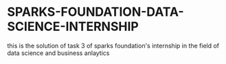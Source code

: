 # SPARKS-FOUNDATION-DATA-SCIENCE-INTERNSHIP
this is the solution of task 3 of sparks foundation's internship in 
the field of data science and business anlaytics
